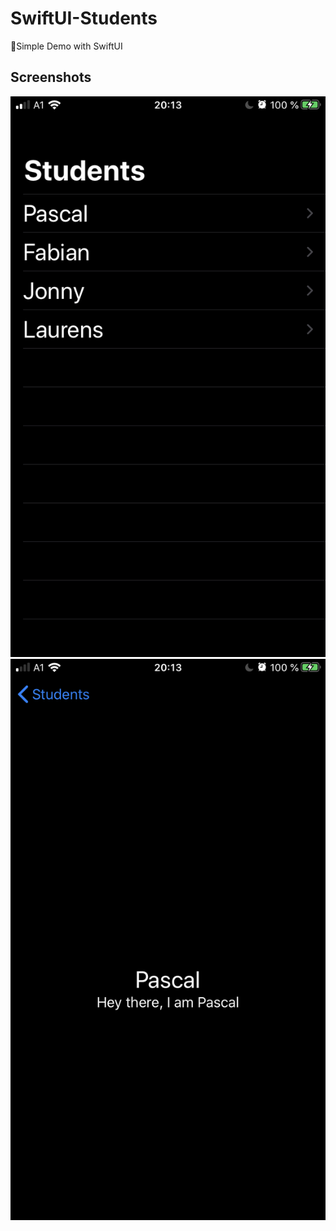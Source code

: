 # SwiftUI-Students
 📱Simple Demo with SwiftUI

## Screenshots
![](https://raw.githubusercontent.com/Gebes/SwiftUI-Students/master/Screenshots/img1.jpeg)
![](https://raw.githubusercontent.com/Gebes/SwiftUI-Students/master/Screenshots/img2.PNG)
